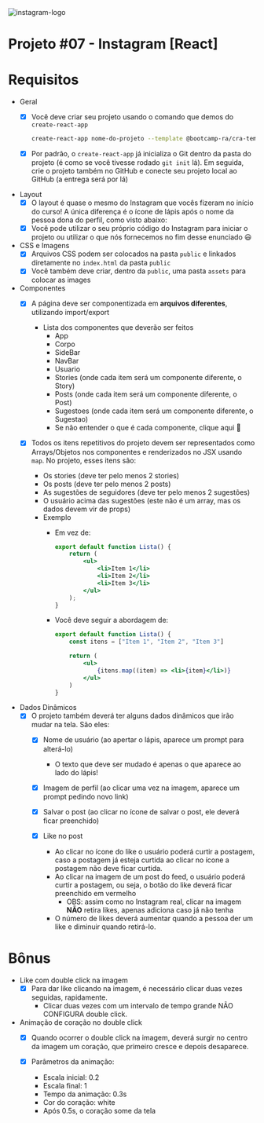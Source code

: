 <img src="https://www.google.com/url?sa=i&url=https%3A%2F%2Fpt.m.wikipedia.org%2Fwiki%2FFicheiro%3AInstagram_icon.png&psig=AOvVaw1KRNtvKQFJSb7wW4P4LKEw&ust=1669090127189000&source=images&cd=vfe&ved=0CBAQjRxqFwoTCPDk-rOzvvsCFQAAAAAdAAAAABAD" alt="instagram-logo"/>

# Projeto #07 - Instagram [React]

# Requisitos

- Geral
    - [X]  Você deve criar seu projeto usando o comando que demos do `create-react-app`
        
        ```bash
        create-react-app nome-do-projeto --template @bootcamp-ra/cra-template-semana1
        ```
        
    - [X]  Por padrão, o `create-react-app` já inicializa o Git dentro da pasta do projeto (é como se você tivesse rodado `git init` lá). Em seguida, crie o projeto também no GitHub e conecte seu projeto local ao GitHub (a entrega será por lá)
- Layout
    - [X]  O layout é quase o mesmo do Instagram que vocês fizeram no início do curso! A única diferença é o ícone de lápis após o nome da pessoa dona do perfil, como visto abaixo:
    - [X]  Você pode utilizar o seu próprio código do Instagram para iniciar o projeto ou utilizar o que nós fornecemos no fim desse enunciado 😃
    
- CSS e Imagens
    - [X]  Arquivos CSS podem ser colocados na pasta `public` e linkados diretamente no `index.html` da pasta `public`
    - [X]  Você também deve criar, dentro da `public`, uma pasta `assets` para colocar as images
- Componentes
    - [X]  A página deve ser componentizada em **arquivos diferentes**, utilizando import/export
        - Lista dos componentes que deverão ser feitos
            - App
            - Corpo
            - SideBar
            - NavBar
            - Usuario
            - Stories (onde cada item será um componente diferente, o Story)
            - Posts (onde cada item será um componente diferente, o Post)
            - Sugestoes (onde cada item será um componente diferente, o Sugestao)
            - Se não entender o que é cada componente, clique aqui 🙂
                
    - [X]  Todos os itens repetitivos do projeto devem ser representados como Arrays/Objetos nos componentes e renderizados no JSX usando `map`. No projeto, esses itens são:
        - Os stories (deve ter pelo menos 2 stories)
        - Os posts (deve ter pelo menos 2 posts)
        - As sugestões de seguidores (deve ter pelo menos 2 sugestões)
        - O usuário acima das sugestões (este não é um array, mas os dados devem vir de props)
        - Exemplo
            - Em vez de:
                
                ```jsx
                export default function Lista() {
                	return (
                		<ul>
                			<li>Item 1</li>
                			<li>Item 2</li>
                			<li>Item 3</li>
                		</ul>
                	);
                }
                ```
                
            - Você deve seguir a abordagem de:
                
                ```jsx
                export default function Lista() {
                	const itens = ["Item 1", "Item 2", "Item 3"]
                
                	return (
                		<ul>
                			{itens.map((item) => <li>{item}</li>)}
                		</ul>
                	)
                }
                ```
                
- Dados Dinâmicos
    - [X]  O projeto também deverá ter alguns dados dinâmicos que irão mudar na tela. São eles:
        - [X]  Nome de usuário (ao apertar o lápis, aparece um prompt para alterá-lo)
            - O texto que deve ser mudado é apenas o que aparece ao lado do lápis!
                
        - [X]  Imagem de perfil (ao clicar uma vez na imagem, aparece um prompt pedindo novo link)
        - [X]  Salvar o post (ao clicar no ícone de salvar o post, ele deverá ficar preenchido)
        - [X]  Like no post
            - Ao clicar no ícone do like o usuário poderá curtir a postagem, caso a postagem já esteja curtida ao clicar no ícone a postagem não deve ficar curtida.
            - Ao clicar na imagem de um post do feed, o usuário poderá curtir a postagem, ou seja, o botão do like deverá ficar preenchido em vermelho
                - OBS: assim como no Instagram real, clicar na imagem **NÃO** retira likes, apenas adiciona caso já não tenha
            - O número de likes deverá aumentar quando a pessoa der um like e diminuir quando retirá-lo.

# Bônus

- Like com double click na imagem
    - [X]  Para dar like clicando na imagem, é necessário clicar duas vezes seguidas, rapidamente.
        - Clicar duas vezes com um intervalo de tempo grande NÃO CONFIGURA double click.
- Animação de coração no double click
    - [X]  Quando ocorrer o double click na imagem, deverá surgir no centro da imagem um coração, que primeiro cresce e depois desaparece.
        
    - [X]  Parâmetros da animação:
        - Escala inicial: 0.2
        - Escala final: 1
        - Tempo da animação: 0.3s
        - Cor do coração: white
        - Após 0.5s, o coração some da tela